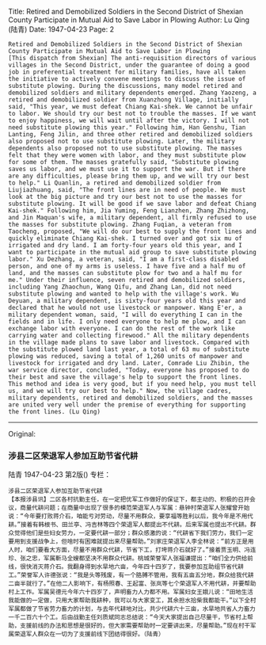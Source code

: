 Title: Retired and Demobilized Soldiers in the Second District of Shexian County Participate in Mutual Aid to Save Labor in Plowing
Author: Lu Qing (陆青)
Date: 1947-04-23
Page: 2

    Retired and Demobilized Soldiers in the Second District of Shexian County Participate in Mutual Aid to Save Labor in Plowing
    [This dispatch from Shexian] The anti-requisition directors of various villages in the Second District, under the guarantee of doing a good job in preferential treatment for military families, have all taken the initiative to actively convene meetings to discuss the issue of substitute plowing. During the discussions, many model retired and demobilized soldiers and military dependents emerged. Zhang Yaozeng, a retired and demobilized soldier from Xuanzhong Village, initially said, "This year, we must defeat Chiang Kai-shek. We cannot be unfair to labor. We should try our best not to trouble the masses. If we want to enjoy happiness, we will wait until after the victory. I will not need substitute plowing this year." Following him, Han Genshu, Tian Lanting, Feng Jilin, and three other retired and demobilized soldiers also proposed not to use substitute plowing. Later, the military dependents also proposed not to use substitute plowing. The masses felt that they were women with labor, and they must substitute plow for some of them. The masses gratefully said, "Substitute plowing saves us labor, and we must use it to support the war. But if there are any difficulties, please bring them up, and we will try our best to help." Li Quanlin, a retired and demobilized soldier from Liujiazhuang, said, "The front lines are in need of people. We must look at the big picture and try our best not to use the masses for substitute plowing. It will be good if we save labor and defeat Chiang Kai-shek." Following him, Jia Yuming, Feng Lianzhen, Zhang Zhizhong, and Jin Maquan's wife, a military dependent, all firmly refused to use the masses for substitute plowing. Zhang Fuqian, a veteran from Taocheng, proposed, "We will do our best to supply the front lines and quickly eliminate Chiang Kai-shek. I turned over and got six mu of irrigated and dry land. I am forty-four years old this year, and I want to participate in the mutual aid group to save substitute plowing labor." Xu Dezhang, a veteran, said, "I am a first-class disabled person, and one of my arms is useless. I have five and a half mu of land, and the masses can substitute plow for two and a half mu for me." Under their influence, seven retired and demobilized soldiers, including Yang Zhaochun, Wang Qifu, and Zhang Lan, did not need substitute plowing and wanted to help with the village's work. Wu Deyuan, a military dependent, is sixty-four years old this year and declared that he would not use livestock or manpower. Wang E'er, a military dependent woman, said, "I will do everything I can in the fields and in life. I only need everyone to help me plow, and I can exchange labor with everyone. I can do the rest of the work like carrying water and collecting firewood." All the military dependents in the village made plans to save labor and livestock. Compared with the substitute plowed land last year, a total of 63 mu of substitute plowing was reduced, saving a total of 1,260 units of manpower and livestock for irrigated and dry land. Later, Comrade Liu Zhibin, the war service director, concluded, "Today, everyone has proposed to do their best and save the village's help to support the front lines. This method and idea is very good, but if you need help, you must tell us, and we will try our best to help." Now, the village cadres, military dependents, retired and demobilized soldiers, and the masses are united very well under the premise of everything for supporting the front lines. (Lu Qing)



<hr /> 

Original: 


### 涉县二区荣退军人参加互助节省代耕
陆青
1947-04-23
第2版()
专栏：

    涉县二区荣退军人参加互助节省代耕
    【本报涉县讯】二区各村抗勤主任，在一定把优军工作做好的保证下，都主动的、积极的召开会议，商量代耕问题；在商量中出现了很多的模范荣退军人与军属：悬钟村荣退军人张耀曾开始说：“今年要打败蒋介石，咱能亏对劳动，尽量不用群众，要享福等胜利以后，我今年是不用代耕。”接着有韩根书、田兰亭、冯吉林等四个荣退军人都提出不代耕。后来军属也提出不代耕。群众觉得他们是些妇女劳力，一定要代耕一部分；群众感激的说：“代耕省下我们劳力，我们一定要用到支援战争上，但啥时有困难就提出来尽量帮助。”刘家庄荣退军人李全林说：“前方正是用人时，咱们要看大方面，尽量不用群众代耕，节省下工，打垮蒋介石就好了。”接着贾玉明、冯连珍、张之忠，军属靳马全嫂都坚决不用群众代耕。桃城荣誉军人张福谦提出：“咱们全力供给前线，很快消灭蒋介石。我翻身得到水旱地六亩，今年四十四岁了，我要参加互助组节省代耕工。”荣誉军人许德张说：“我是头等残废，有一个胳膊不管用，我有五亩五分地，群众给我代耕二亩半就行了。”在他二人影响下，有杨照春、王起富、张岚等七个荣退军人不用代耕，并要帮助村上工作。军属吴德元今年六十四岁了，声明畜力人力都不用。军属妇女王娥儿说：“田地生活我能做的一定做，只用大家帮助我耕种，我可以与大家变工，其余担水拾柴我都能干。”以下全村军属都做了节省劳力畜力的计划，与去年代耕地对比，共少代耕六十三亩，水旱地共省人力畜力一千二百六十个工。后由战勤主任刘质斌同志总结说：“今天大家提出自己尽量干，节省村上帮助，支援前线的办法和思想是很好的，但大家需要帮助时一定要讲出来，尽量帮助。”现在村干军属荣退军人群众在一切为了支援前线下团结得很好。（陆青）
